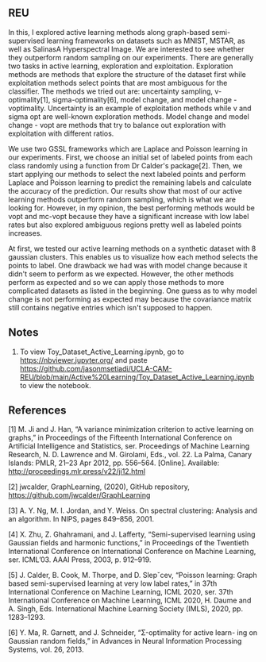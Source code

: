 ## REU
In this, I explored active learning methods along graph-based semi-supervised learning frameworks on datasets such as MNIST, MSTAR, as well as SalinasA Hyperspectral Image. We are interested to see whether they outperform random sampling on our experiments. There are generally two tasks in active learning, exploration and exploitation. Exploration methods are methods that explore the structure of the dataset first while exploitation methods select points that are most ambiguous for the classifier. The methods we tried out are: uncertainty sampling, v-optimality[1], sigma-optimality[6], model change, and model change - voptimality. Uncertainty is an example of exploitation methods while v and sigma opt are well-known exploration methods. Model change and model change - vopt are methods that try to balance out exploration with exploitation with different ratios.

We use two GSSL frameworks which are Laplace and Poisson learning in our experiments. First, we choose an initial set of labeled points from each class randomly using a function from Dr Calder's package[2]. Then, we start applying our methods to select the next labeled points and perform Laplace and Poisson learning to predict the remaining labels and calculate the accuracy of the prediction. Our results show that most of our active learning methods outperform random sampling, which is what we are looking for. However, in my opinion, the best performing methods would be vopt and mc-vopt because they have a significant increase with low label rates but also explored ambiguous regions pretty well as labeled points increases.

At first, we tested our active learning methods on a synthetic dataset with 8 gaussian clusters. This enables us to visualize how each method selects the points to label. One drawback we had was with model change because it didn't seem to perform as we expected. However, the other methods perform as expected and so we can apply those methods to more complicated datasets as listed in the beginning. One guess as to why model change is not performing as expected may because the covariance matrix still contains negative entries which isn't supposed to happen.

## Notes
1. To view Toy_Dataset_Active_Learning.ipynb, go to https://nbviewer.jupyter.org/ and paste https://github.com/jasonmsetiadi/UCLA-CAM-REU/blob/main/Active%20Learning/Toy_Dataset_Active_Learning.ipynb to view the notebook.

## References
	
[1] M. Ji and J. Han, “A variance minimization criterion to active learning on graphs,” in Proceedings of the Fifteenth International Conference on Artificial Intelligence and Statistics, ser. Proceedings of Machine Learning Research, N. D. Lawrence and M. Girolami, Eds., vol. 22. La Palma, Canary Islands: PMLR, 21–23 Apr 2012, pp. 556–564. [Online]. Available: http://proceedings.mlr.press/v22/ji12.html

[2] jwcalder, GraphLearning, (2020), GitHub repository, https://github.com/jwcalder/GraphLearning

[3] A. Y. Ng, M. I. Jordan, and Y. Weiss. On spectral clustering: Analysis and an algorithm. In NIPS, pages 849–856, 2001.

[4] X. Zhu, Z. Ghahramani, and J. Lafferty, “Semi-supervised learning
using Gaussian fields and harmonic functions,” in Proceedings of the
Twentieth International Conference on International Conference on
Machine Learning, ser. ICML’03. AAAI Press, 2003, p. 912–919.

[5] J. Calder, B. Cook, M. Thorpe, and D. Slepˇcev, “Poisson learning:
Graph based semi-supervised learning at very low label rates,” in 37th
International Conference on Machine Learning, ICML 2020, ser. 37th
International Conference on Machine Learning, ICML 2020, H. Daume
and A. Singh, Eds. International Machine Learning Society (IMLS),
2020, pp. 1283–1293.

[6] Y. Ma, R. Garnett, and J. Schneider, “Σ-optimality for active learn- ing on Gaussian random fields,” in Advances in Neural Information Processing Systems, vol. 26, 2013.
